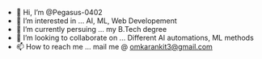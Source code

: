 - 👋 Hi, I’m @Pegasus-0402
- 👀 I’m interested in ... AI, ML, Web Developement
- 🌱 I’m currently persuing ... my B.Tech degree 
- 💞️ I’m looking to collaborate on ... Different AI automations, ML methods
- 📫 How to reach me ... mail me @ omkarankit3@gmail.com

<!---
Pegasus-0402/Pegasus-0402 is a ✨ special ✨ repository because its `README.md` (this file) appears on your GitHub profile.
You can click the Preview link to take a look at your changes.
--->
